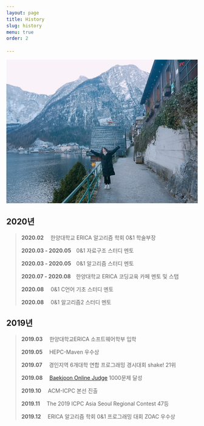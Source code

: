 ```yaml
---
layout: page
title: History
slug: history
menu: true
order: 2

---
```

![image](/assets/img/blog/me2.jpg)

## 2020년
>**2020.02** 　한양대학교 ERICA 알고리즘 학회 0&1 학술부장
>
>**2020.03 - 2020.05**　0&1 자료구조 스터디 멘토
>
>**2020.03 - 2020.05**　0&1 알고리즘 스터디 멘토
>
>**2020.07 - 2020.08**　한양대학교 ERICA 코딩교육 카페 멘토 및 스탭 
>
>**2020.08**
　0&1 C언어 기초 스터디 멘토
>
>**2020.08**
　0&1 알고리즘2 스터디 멘토




## 2019년
>**2019.03** 　한양대학교ERICA 소프트웨어학부 입학
>
>**2019.05** 　HEPC-Maven 우수상
>
>**2019.07** 　경인지역 6개대학 연합 프로그래밍 경시대회 shake! 21위
>
>**2019.08** 　[Baekjoon Online Judge](https://www.acmicpc.net/) 1000문제 달성
>
>**2019.10** 　ACM-ICPC 본선 진출
>
>**2019.11** 　The 2019 ICPC Asia Seoul Regional Contest 47등
>
>**2019.12** 　ERICA 알고리즘 학회 0&1 프로그래밍 대회 ZOAC 우수상





